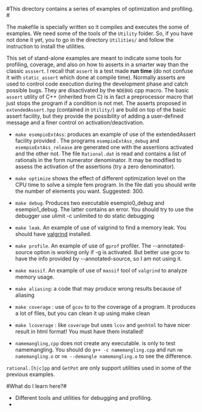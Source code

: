#This directory contains a series of examples of optimization and profiling. #

The makefile is specially written so it compiles and executes the some of examples. We need some of the tools of the `Utility` folder. So, if you have not done it yet, 
you to go in the directory `Utilities/` and follow the instruction to install the utilities.

This  set of stand-alone examples are meant to indicate some tools for profiling, coverage, and also on how to asserts in a smarter way than the classic `asssert`. 
I recall that `assert` is a test made **run time** (do not confuse it with `static_assert` which done at compile time). Normally asserts are used to
control code execution during the development phase and catch possible bugs. They are disactivated by the `NDEBUG` cpp macro. The basic `assert` utility of C++ (inherited from C) is in fact a preprocessor macro that just stops the program if a condition is not met. The asserts proposed in `extendedAssert.hpp` (contained in `Utility/`)  are build on top 
of the basic assert facility, but they provide the possibility of adding a user-defined message and a finer control on activation/deactivation.

* `make esempioExtAss`: produces an example of use of the extendedAssert
     facility provided . The programs `esempioExtAss_debug` and `esempioExtAss_release` are generated one with the assertions
     activated and the other not. The file `Rational.dat` is read and contains a list of rationals in the form numerator denominator.
     It may be modified to assess the activation of the assertions (try a zero denominator).

* `make optimize` shows the effect of different optimization level on the CPU time to solve a simple fem program. In the file dati you should write the number of elements you want. Suggested: 300.

* `make debug`. Produces two executable esempio0_debug and
     esempio1_debug. The latter contains an error. You should try to
     use the debugger use ulimit -c unlimited to do static debugging

* `make leak`. An example of use of valgrind to find a memory leak. You should have [valgrind](https://valgrind.org/) installed.


* `make profile`. An example of use of `gprof` profiler. The --annotated-source option is  working only if -g is activated. But better use gcov to have the 
info provided by --annotated-source, so I am not using it.

* `make massif`. An example of use of `massif` tool of `valgrind`  to analyze memory usage.

* `make aliasing`: a code that may produce wrong results because of aliasing

* `make coverage` : use of `gcov` to to the coverage of a program. It produces a lot
     of files, but you can clean it up using make clean

* `make lcoverage` : like `coverage` but uses `lcov` and `genhtml` to have nicer result in html format!  You must have them installed!
     
* `namemangling,cpp` does not create any executable. is only to test namemangling. You should do `g++ -c namemangling.cpp`
    and run `nm namemangling.o` or `nm --demangle namemangling.o` to see the difference.

`rational.[h|c]pp` and `GetPot` are only support utilities used in some of the previous examples. 

#What do I learn here?#
- Different tools and utilities for debugging and profiling. 
- 
